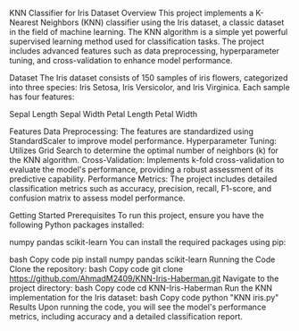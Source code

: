 KNN Classifier for Iris Dataset
Overview
This project implements a K-Nearest Neighbors (KNN) classifier using the Iris dataset, a classic dataset in the field of machine learning. The KNN algorithm is a simple yet powerful supervised learning method used for classification tasks. The project includes advanced features such as data preprocessing, hyperparameter tuning, and cross-validation to enhance model performance.

Dataset
The Iris dataset consists of 150 samples of iris flowers, categorized into three species: Iris Setosa, Iris Versicolor, and Iris Virginica. Each sample has four features:

Sepal Length
Sepal Width
Petal Length
Petal Width


Features
Data Preprocessing: The features are standardized using StandardScaler to improve model performance.
Hyperparameter Tuning: Utilizes Grid Search to determine the optimal number of neighbors (k) for the KNN algorithm.
Cross-Validation: Implements k-fold cross-validation to evaluate the model's performance, providing a robust assessment of its predictive capability.
Performance Metrics: The project includes detailed classification metrics such as accuracy, precision, recall, F1-score, and confusion matrix to assess model performance.


Getting Started
Prerequisites
To run this project, ensure you have the following Python packages installed:

numpy
pandas
scikit-learn
You can install the required packages using pip:

bash
Copy code
pip install numpy pandas scikit-learn
Running the Code
Clone the repository:
bash
Copy code
git clone https://github.com/AhmadM2409/KNN-Iris-Haberman.git
Navigate to the project directory:
bash
Copy code
cd KNN-Iris-Haberman
Run the KNN implementation for the Iris dataset:
bash
Copy code
python "KNN iris.py"
Results
Upon running the code, you will see the model's performance metrics, including accuracy and a detailed classification report.


